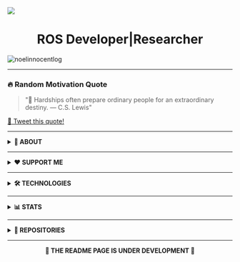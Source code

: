 [![](https://github.com/noelinnocentlog/noelinnocentlog/blob/main/Resource/Profile.gif)](https://linktr.ee/noelinnocentlog/)<!-- If you want the template for my gif, email me! -->
<h1 align="center">ROS Developer|Researcher</h1>
<p align="left">
  <img src="https://komarev.com/ghpvc/?username=noelinnocentlog&label=Profile%20views&color=0e75b6&style=flat" alt="noelinnocentlog" />
</p>

---

### 🔥 Random Motivation Quote
> "📌 Hardships often prepare ordinary people for an extraordinary destiny. — C.S. Lewis"

[📲 Tweet this quote!](https://twitter.com/intent/tweet?text=%22%F0%9F%93%8C%20Hardships%20often%20prepare%20ordinary%20people%20for%20an%20extraordinary%20destiny.%20%E2%80%94%20C.S.%20Lewis%22%0A)

---

<details>
<summary><strong>📌 ABOUT</strong></summary>

- 🔭 Working on: **Autonomous Office Assistant Robot (ROS2)**
- 🌱 Learning: **Robotics Middleware, Motion Planning, Machine Vision**
- 💬 Ask me about: **ROS, VR, Python, Motion Planning Algorithms**
- 📫 Connect: [Linktree](https://linktr.ee/noelinnocentlog/)

</details>

---

<details>
<summary><strong>❤️ SUPPORT ME</strong></summary>
  
<p align="center">
  <a href="https://buymeacoffee.com/noelinnoceq"><img src="https://img.shields.io/badge/Buy_Me_A_Coffee-F7DF1E.svg?style=for-the-badge&logo=buymeacoffee&logoColor=black" alt="Buy Me a Coffee"></a>
  <a href="https://ko-fi.com/noelinnocent"><img src="https://img.shields.io/badge/Ko_fi-%23F16061.svg?style=for-the-badge&logo=ko-fi&logoColor=white" alt="Ko-fi"></a>
  <a href="https://www.patreon.com/Noelinnocent"><img src="https://img.shields.io/badge/Patreon-%23F96854.svg?style=for-the-badge&logo=patreon&logoColor=white" alt="Patreon"></a>
  <a href="https://www.paypal.me/noelinnocent"><img src="https://img.shields.io/badge/PayPal-%2300457C.svg?style=for-the-badge&logo=paypal&logoColor=white" alt="PayPal"></a>
  <a href="https://github.com/sponsors/NOEL369"><img src="https://img.shields.io/badge/GitHub_Sponsors-%23EA4AAA.svg?style=for-the-badge&logo=githubsponsors&logoColor=white" alt="GitHub Sponsors"></a>
</p>

</details>

---

<details>
<summary><strong>🛠️ TECHNOLOGIES</strong></summary>

<img src="https://img.shields.io/badge/Arduino-00979D?style=for-the-badge&logo=arduino&logoColor=white" />
<img src="https://img.shields.io/badge/Python-3776AB?style=for-the-badge&logo=python&logoColor=white" />
<img src="https://img.shields.io/badge/ROS2-22314E?style=for-the-badge&logo=ros&logoColor=white" />
<img src="https://img.shields.io/badge/SolidWorks-00568C?style=for-the-badge&logo=solidworks&logoColor=white" />
<img src="https://img.shields.io/badge/Unity-000000?style=for-the-badge&logo=unity&logoColor=white" />
<img src="https://img.shields.io/badge/Bash-121011?style=for-the-badge&logo=gnu-bash&logoColor=white" />

</details>

---

<details>
<summary><strong>📊 STATS</strong></summary>

  <img src="https://github-readme-stats.vercel.app/api?username=noelinnocentlog&show_icons=true&locale=en&theme=dark" alt="noelinnocentlog" />
  <img src="https://github-readme-streak-stats.herokuapp.com/?user=noelinnocentlog&theme=dark&border_radius=5" alt="noelinnocentlog" />
  <img src="https://github-readme-stats.vercel.app/api/top-langs/?username=noelinnocentlog&layout=compact&theme=dark" alt="noelinnocentlog" />


</details>

---

<details>
<summary><strong>📁 REPOSITORIES</strong></summary>

- 🚘 [**Roshai Autonomous Vehicle Kit**](https://github.com/yourrepo)  
- 🤖 [**Autonomous Office Assistant Robot**](https://github.com/yourrepo)  
- 🎮 [**VR-Controlled Robotic Manipulator**](https://github.com/yourrepo)  
- 📍 [**2D Localization for Autonomous Vehicles**](https://github.com/yourrepo)  
- 🎙️ [**Voice-Controlled Assistant Robot**](https://github.com/yourrepo)

</details>

---

<p align="center"><strong>🚧 THE README PAGE IS UNDER DEVELOPMENT 🚧</strong></p>


